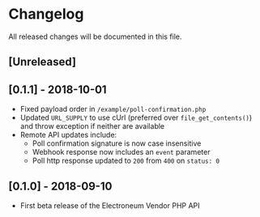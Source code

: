 # Changelog

All released changes will be documented in this file.

## [Unreleased]

## [0.1.1] - 2018-10-01
* Fixed payload order in `/example/poll-confirmation.php`
* Updated `URL_SUPPLY` to use cUrl (preferred over `file_get_contents()`) and throw exception if neither are available
* Remote API updates include:
  * Poll confirmation signature is now case insensitive
  * Webhook response now includes an `event` parameter
  * Poll http response updated to `200` from `400` on `status: 0`

## [0.1.0] - 2018-09-10
* First beta release of the Electroneum Vendor PHP API
